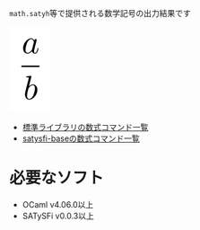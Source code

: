 `math.satyh`等で提供される数学記号の出力結果です

![\alpha](https://github.com/puripuri2100/SATySFi-math-cmd/blob/master/img/std-math-1.png)


- [標準ライブラリの数式コマンド一覧](https://github.com/puripuri2100/SATySFi-math-cmd/blob/master/std-math.md)
- [satysfi-baseの数式コマンド一覧](https://github.com/puripuri2100/SATySFi-math-cmd/blob/master/base-math-ext.md)

# 必要なソフト

- OCaml v4.06.0以上
- SATySFi v0.0.3以上
